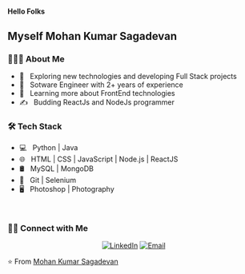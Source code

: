 <h4> Hello Folks </h4>
<h2>Myself Mohan Kumar Sagadevan</h2>

<h3> 👨🏻‍💻 About Me </h3>

- 🤔 &nbsp; Exploring new technologies and developing Full Stack projects
- 💼 &nbsp; Sotware Engineer with 2+ years of experience
- 🌱 &nbsp; Learning more about FrontEnd technologies
- ✍️ &nbsp; Budding ReactJs and NodeJs programmer

<h3>🛠 Tech Stack</h3>

- 💻 &nbsp; Python | Java
- 🌐 &nbsp; HTML | CSS | JavaScript | Node.js | ReactJS
- 🛢 &nbsp; MySQL | MongoDB
- 🔧 &nbsp; Git | Selenium
- 🖥 &nbsp; Photoshop | Photography

<br/>

<h3> 🤝🏻 Connect with Me </h3>

<p align="center">
<a href="https://www.linkedin.com/in/mohan-kumar-sagadevan/"><img alt="LinkedIn" src="https://img.shields.io/badge/Mohan%20Kumar%20Sagadevan-Connect-blue?logo=linkedin"></a>
<a href="mailto:mohankumar27197@gmail.com"><img alt="Email" src="https://img.shields.io/badge/mohankumar27197%40gmail.com-Connect-red"></a>
</p>

⭐️ From [Mohan Kumar Sagadevan](https://github.com/mohankumar27)
